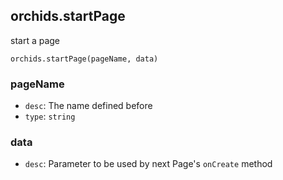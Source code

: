 
## orchids.startPage

start a page

```
orchids.startPage(pageName, data)
```

### pageName

* `desc`: The name defined before
* `type`: `string`

### data

* `desc`: Parameter to be used by next Page's `onCreate` method